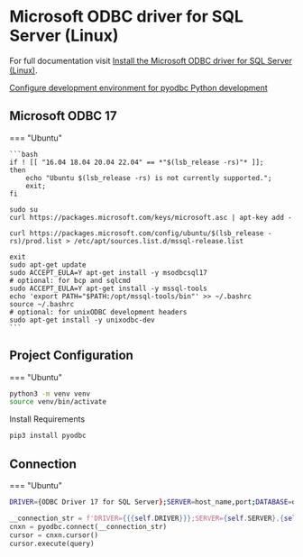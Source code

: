 # Microsoft ODBC driver for SQL Server (Linux)


For full documentation visit [Install the Microsoft ODBC driver for SQL Server (Linux)](https://learn.microsoft.com/en-us/sql/connect/odbc/linux-mac/installing-the-microsoft-odbc-driver-for-sql-server?view=sql-server-ver16&tabs=ubuntu18-install%2Calpine17-install%2Cdebian8-install%2Credhat7-13-install%2Crhel7-offline).

[Configure development environment for pyodbc Python development](https://learn.microsoft.com/en-us/sql/connect/python/pyodbc/step-1-configure-development-environment-for-pyodbc-python-development?view=sql-server-ver16)
## Microsoft ODBC 17

=== "Ubuntu"

    ```bash
    if ! [[ "16.04 18.04 20.04 22.04" == *"$(lsb_release -rs)"* ]];
    then
        echo "Ubuntu $(lsb_release -rs) is not currently supported.";
        exit;
    fi

    sudo su
    curl https://packages.microsoft.com/keys/microsoft.asc | apt-key add -

    curl https://packages.microsoft.com/config/ubuntu/$(lsb_release -rs)/prod.list > /etc/apt/sources.list.d/mssql-release.list

    exit
    sudo apt-get update
    sudo ACCEPT_EULA=Y apt-get install -y msodbcsql17
    # optional: for bcp and sqlcmd
    sudo ACCEPT_EULA=Y apt-get install -y mssql-tools
    echo 'export PATH="$PATH:/opt/mssql-tools/bin"' >> ~/.bashrc
    source ~/.bashrc
    # optional: for unixODBC development headers
    sudo apt-get install -y unixodbc-dev
    ```

## Project Configuration

=== "Ubuntu"
```zsh
python3 -m venv venv
source venv/bin/activate
```

Install Requirements
```zsh
pip3 install pyodbc
```

## Connection

=== "Ubuntu"
```zsh
DRIVER={ODBC Driver 17 for SQL Server};SERVER=host_name,port;DATABASE=db_name;UID=username;PWD=password
```

```py
__connection_str = f'DRIVER={{{self.DRIVER}}};SERVER={self.SERVER},{self.PORT};DATABASE={self.DATABASE};UID={self.UID};PWD={self.PWD}'
cnxn = pyodbc.connect(__connection_str)
cursor = cnxn.cursor()
cursor.execute(query)
```